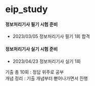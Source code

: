 # eip_study

#### 정보처리기사 필기 시험 준비
- 2023/03/05 정보처리기사 필기 1회 합격  

#### 정보처리기사 실기 시험 준비  
- 2023/04/23 정보처리기사 실기 1회 

기출 총 10회 : 정답 위주로 공부  
개념 정리 : 기출 개념부터 뻗어나가면서 진행
